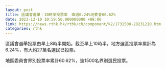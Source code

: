 ```yaml
---
layout: post
title: 區議會選舉｜10時半投票率　直選6.24%地委會60.62%
date: 2023-12-10 10:59:50.000000000 +08:00
link: https://news.rthk.hk/rthk/ch/component/k2/1731508-20231210.htm
categories: rthk
---
```


區議會選舉投票由早上8時半開始。截至早上10時半，地方選區投票率累計為6.24%，有大約27萬名選民已投票。

地區委員會界別投票率累計60.62%，逾1500名界別選民投票。
